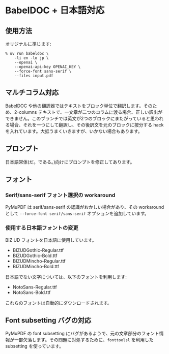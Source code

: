 # BabelDOC + 日本語対応

## 使用方法

オリジナルに準じます:

```shell
% uv run babeldoc \
    -li en -lo jp \
    --openai \
    --openai-api-key OPENAI_KEY \
    --force-font sans-serif \
    --files input.pdf
```

## マルチコラム対応

BabelDOC や他の翻訳器ではテキストをブロック単位で翻訳します。そのため、2-columns テキストで、一文章が二つのコラムに渡る場合、正しい訳出ができません。このブランチでは英文が2つのブロックにまたがっていると思われる場合、それを一つにして翻訳し、その後訳文を元のブロックに按分する hack を入れています。大抵うまくいきますが、いかない場合もあります。

## プロンプト

日本語常体(だ。である。)向けにプロンプトを修正してあります。

## フォント

### Serif/sans-serif フォント選択の workaround

PyMuPDF は serif/sans-serif の認識がおかしい場合があり、その workaround として `--force-font serif/sans-serif` オプションを追加しています。

### 使用する日本語フォントの変更

BIZ UD フォントを日本語に使用しています。

- BIZUDGothic-Regular.ttf
- BIZUDGothic-Bold.ttf
- BIZUDMincho-Regular.ttf
- BIZUDMincho-Bold.ttf

日本語でない文字については、以下のフォントを利用します:

- NotoSans-Regular.ttf
- NotoSans-Bold.ttf

これらのフォントは自動的にダウンロードされます。

## Font subsetting バグの対応

PyMuPDF の font subsetting にバグがあるようで、元の文章部分のフォント情報が一部欠落します。その問題に対処するために、`fonttoolsl` を利用した subsetting を使っています。
